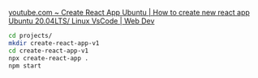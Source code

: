 [youtube.com ~ Create React App Ubuntu | How to create new react app Ubuntu 20.04LTS/ Linux VsCode | Web Dev](https://www.youtube.com/watch?v=5RDPydKml3k)

```sh
cd projects/
mkdir create-react-app-v1
cd create-react-app-v1
npx create-react-app .
npm start
```
